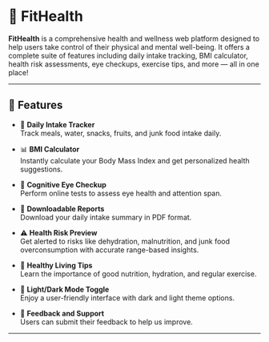 # 🌱 FitHealth

**FitHealth** is a comprehensive health and wellness web platform designed to help users take control of their physical and mental well-being. It offers a complete suite of features including daily intake tracking, BMI calculator, health risk assessments, eye checkups, exercise tips, and more — all in one place!

---

## 📌 Features

- 🥗 **Daily Intake Tracker**  
  Track meals, water, snacks, fruits, and junk food intake daily.

- 📊 **BMI Calculator**  
  Instantly calculate your Body Mass Index and get personalized health suggestions.

- 🧠 **Cognitive Eye Checkup**  
  Perform online tests to assess eye health and attention span.

- 📁 **Downloadable Reports**  
  Download your daily intake summary in PDF format.

- ⚠️ **Health Risk Preview**  
  Get alerted to risks like dehydration, malnutrition, and junk food overconsumption with accurate range-based insights.

- 🏃 **Healthy Living Tips**  
  Learn the importance of good nutrition, hydration, and regular exercise.

- 🔄 **Light/Dark Mode Toggle**  
  Enjoy a user-friendly interface with dark and light theme options.

- 📩 **Feedback and Support**  
  Users can submit their feedback to help us improve.

---


